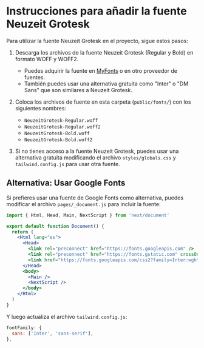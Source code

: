 # Instrucciones para añadir la fuente Neuzeit Grotesk

Para utilizar la fuente Neuzeit Grotesk en el proyecto, sigue estos pasos:

1. Descarga los archivos de la fuente Neuzeit Grotesk (Regular y Bold) en formato WOFF y WOFF2.
   - Puedes adquirir la fuente en [MyFonts](https://www.myfonts.com/fonts/linotype/neuzeit-grotesk/) o en otro proveedor de fuentes.
   - También puedes usar una alternativa gratuita como "Inter" o "DM Sans" que son similares a Neuzeit Grotesk.

2. Coloca los archivos de fuente en esta carpeta (`public/fonts/`) con los siguientes nombres:
   - `NeuzeitGrotesk-Regular.woff`
   - `NeuzeitGrotesk-Regular.woff2`
   - `NeuzeitGrotesk-Bold.woff`
   - `NeuzeitGrotesk-Bold.woff2`

3. Si no tienes acceso a la fuente Neuzeit Grotesk, puedes usar una alternativa gratuita modificando el archivo `styles/globals.css` y `tailwind.config.js` para usar otra fuente.

## Alternativa: Usar Google Fonts

Si prefieres usar una fuente de Google Fonts como alternativa, puedes modificar el archivo `pages/_document.js` para incluir la fuente:

```jsx
import { Html, Head, Main, NextScript } from 'next/document'

export default function Document() {
  return (
    <Html lang="es">
      <Head>
        <link rel="preconnect" href="https://fonts.googleapis.com" />
        <link rel="preconnect" href="https://fonts.gstatic.com" crossOrigin="anonymous" />
        <link href="https://fonts.googleapis.com/css2?family=Inter:wght@400;500;600;700&display=swap" rel="stylesheet" />
      </Head>
      <body>
        <Main />
        <NextScript />
      </body>
    </Html>
  )
}
```

Y luego actualiza el archivo `tailwind.config.js`:

```js
fontFamily: {
  sans: ['Inter', 'sans-serif'],
},
``` 